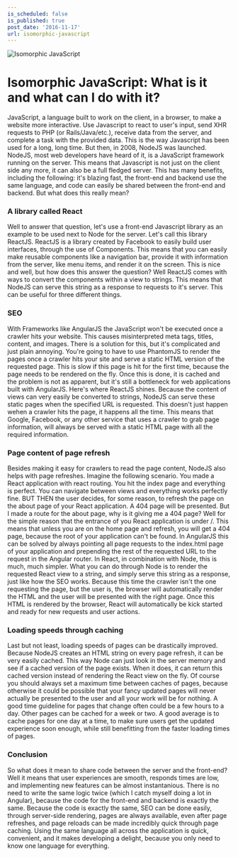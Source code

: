 ```yaml
---
is_scheduled: false
is_published: true
post_date: '2016-11-17'
url: isomorphic-javascript
---
```

![Isomorphic JavaScript](/images/articles/its-better-together.jpg)

# Isomorphic JavaScript: What is it and what can I do with it?

JavaScript, a language built to work on the client, in a browser, to make a website more interactive. Use Javascript to react to user's input, send XHR requests to PHP (or Rails/Java/etc.), receive data from the server, and complete a task with the provided data. This is the way Javascript has been used for a long, long time. But then, in 2008, NodeJS was launched. NodeJS, most web developers have heard of it, is a JavaScript framework running on the server. This means that Javascript is not just on the client side any more, it can also be a full fledged server. This has many benefits, including the following: it's blazing fast, the front-end and backend use the same language, and code can easily be shared between the front-end and backend. But what does this really mean?

### A library called React
Well to answer that question, let's use a front-end Javascript library as an example to be used next to Node for the server. Let's call this library ReactJS. ReactJS is a library created by Facebook to easily build user interfaces, through the use of Components. This means that you can easily make reusable components like a navigation bar, provide it with information from the server, like menu items, and render it on the screen. This is nice and well, but how does this answer the question? Well ReactJS comes with ways to convert the components within a view to strings. This means that NodeJS can serve this string as a response to requests to it's server. This can be useful for three different things.

### SEO
With Frameworks like AngularJS the JavaScript won't be executed once a crawler hits your website. This causes misinterpreted meta tags, titles, content, and images. There is a solution for this, but it's complicated and just plain annoying. You're going to have to use PhantomJS to render the pages once a crawler hits your site and serve a static HTML version of the requested page. This is slow if this page is hit for the first time, because the page needs to be rendered on the fly. Once this is done, it is cached and the problem is not as apparent, but it's still a bottleneck for web applications built with AngularJS. Here's where ReactJS shines. Because the content of views can very easily be converted to strings, NodeJS can serve these static pages when the specified URL is requested. This doesn't just happen wehen a crawler hits the page, it happens all the time. This means that Google, Facebook, or any other service that uses a crawler to grab page information, will always be served with a static HTML page with all the required information.

### Page content of page refresh
Besides making it easy for crawlers to read the page content, NodeJS also helps with page refreshes. Imagine the following scenario. You made a React application with react routing. You hit the index page and everything is perfect. You can navigate between views and everything works perfectly fine. BUT THEN the user decides, for some reason, to refresh the page on the about page of your React application. A 404 page will be presented. But I made a route for the about page, why is it giving me a 404 page? Well for the simple reason that the entrance of you React application is under /. This means that unless you are on the home page and refresh, you will get a 404 page, because the root of your application can't be found. In AngularJS this can be solved by always pointing all page requests to the index.html page of your application and prepending the rest of the requested URL to the request in the Angular router. In React, in combination with Node, this is much, much simpler. What you can do through Node is to render the requested React view to a string, and simply serve this string as a response, just like how the SEO works. Because this time the crawler isn't the one requesting the page, but the user is, the browser will automatically render the HTML and the user will be presented with the right page. Once this HTML is rendered by the browser, React will automatically be kick started and ready for new requests and user actions.

### Loading speeds through caching
Last but not least, loading speeds of pages can be drastically improved. Because NodeJS creates an HTML string on every page refresh, it can be very easily cached. This way Node can just look in the server memory and see if a cached version of the page exists. When it does, it can return this cached version instead of rendering the React view on the fly. Of course you should always set a maximum time between caches of pages, because otherwise it could be possible that your fancy updated pages will never actually be presented to the user and all your work will be for nothing. A good time guideline for pages that change often could be a few hours to a day. Other pages can be cached for a week or two. A good average is to cache pages for one day at a time, to make sure users get the updated experience soon enough, while still benefitting from the faster loading times of pages.

### Conclusion
So what does it mean to share code between the server and the front-end? Well it means that user experiences are smooth, responds times are low, and implementing new features can be almost instantanious. There is no need to write the same logic twice (which I catch myself doing a lot in Angular), because the code for the front-end and backend is exactly the same. Because the code is exactly the same, SEO can be done easily, through server-side rendering, pages are always available, even after page refreshes, and page reloads can be made incredibly quick through page caching. Using the same language all across the application is quick, convenient, and it makes developing a delight, because you only need to know one language for everything.